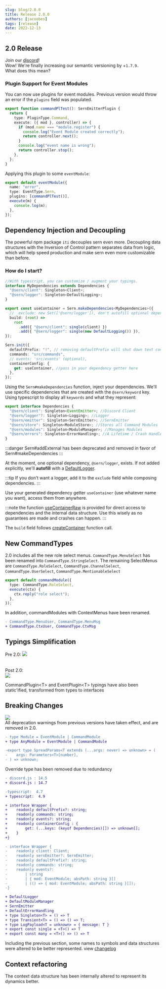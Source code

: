 ```yaml
---
slug: blog/2.0.0
title: Release 2.0.0
authors: [jacoobes]
tags: [release]
date: 2022-12-13
---
```


## 2.0 Release

Join our [discord](https://sern.dev/discord)! <br />
Wow! We're finally increasing our semantic versioning by +`1.7.9.` <br />
What does this mean?

### Plugin Support for Event Modules

You can now use plugins for event modules. Previous version would throw an error if the
`plugins` field was populated.

```typescript
export function commandPlTest(): SernEmitterPlugin {
  return {
    type: PluginType.Command,
    execute: ({ mod }, controller) => {
      if (mod.name === "module.register") {
        console.log("Event Module created correctly");
        return controller.next();
      }
      console.log("event name is wrong");
      return controller.stop();
    },
  };
}
```

Applying this plugin to some `eventModule`:

```typescript
export default eventModule({
  name: "error",
  type: EventType.Sern,
  plugins: [commandPlTest()],
  execute(m) {
    console.log(m);
  },
});
```

## Dependency Injection and Decoupling

The powerful npm package `iti` decouples sern even more.
Decoupling data structures with the Inversion of Control pattern separates data from logic, which will help speed production
and make sern even more customizable than before.

### How do I start?

```typescript title="src/index.ts"
//With typescript, you can customize / augment your typings.
interface MyDependencies extends Dependencies {
  "@sern/client": Singleton<Client>;
  "@sern/logger": Singleton<DefaultLogging>;
}

export const useContainer = Sern.makeDependencies<MyDependencies>({
  //  exclude: new Set(['@sern/logger']), don't autofill optional dependencies
  build: (root) =>
    root
      .add({ "@sern/client": single(client) })
      .add({ "@sern/logger": single(new DefaultLogging()) }),
});

Sern.init({
  defaultPrefix: "!", // removing defaultPrefix will shut down text commands
  commands: "src/commands",
  // events: 'src/events' (optional),
  containerConfig: {
    get: useContainer, //pass in your dependency getter here
  },
});
```

Using the `Sern#makeDependencies` function, inject your dependencies.
We'll use specific dependencies that are created with the `@sern/keyword`
key.
Using typescript to display all `keywords` and what they represent:

```typescript
export interface Dependencies {
  "@sern/client": Singleton<EventEmitter>; //Discord Client
  "@sern/logger"?: Singleton<Logging>; //Logger
  "@sern/emitter": Singleton<SernEmitter>; //SernEmitter
  "@sern/store": Singleton<ModuleStore>; //Stores all Command Modules
  "@sern/modules": Singleton<ModuleManager>; //Manages Modules
  "@sern/errors": Singleton<ErrorHandling>; //A Lifetime / Crash Handler
}
```

:::danger
Sern#addExternal has been deprecated and removed in favor of Sern#makeDependencies
:::

At the moment, one optional dependency, `@sern/logger`, exists. If not added explicitly,
we'll **autofill** with a [DefaultLogger](https://sern.dev/docs/api/classes/defaultlogging).

:::tip
If you don't want a logger, add it to the
`exclude` field while composing dependencies.
:::

Use your generated dependency getter `useContainer` (use whatever name you want), access them
from anywhere.

:::note
the function [useContainerRaw](https://sern.dev/docs/api/modules#usecontainerraw) is provided for direct access to dependencies and the internal
data structure. Use this wisely as no guarantees are made and crashes can happen.
:::

The `build` field follows [createContainer](https://itijs.org/docs/quick-start#usage) function call.

## New CommandTypes

2.0 includes all the new role select menus. `CommandType.MenuSelect` has been renamed into
`CommandType.StringSelect`. The remaining SelectMenus are
`CommandType.RoleSelect`, `CommandType.ChannelSelect`, `CommandType.UserSelect`, `CommandType.MentionableSelect`

```typescript title="commands/roleselect.ts"
export default commandModule({
  type: CommandType.RoleSelect,
  execute(ctx) {
    ctx.reply("role select");
  },
});
```

In addition, commandModules with ContextMenus have been renamed.

```diff
- CommandType.MenuUser, CommandType.MenuMsg
+ CommandType.CtxUser, CommandType.CtxMsg
```

## Typings Simplification

Pre 2.0:
<img src="https://cdn.discordapp.com/attachments/820348341358952550/1038577974829666386/image.png" />
<br/> <br/> <br/>
Post 2.0:
<br/>
<img src="https://cdn.discordapp.com/attachments/820348341358952550/1052623728489550015/image.png" />

CommandPlugin<T\> and EventPlugin<T\> typings have also been static'ified, transformed from types to interfaces

## Breaking Changes

<img src="https://img.srizan.dev/Discord_z8Sn1UBfEe.png" />
<br />
All deprecation warnings from previous versions have taken effect, and are removed in 2.0.

```diff lang="ts" showLineNumbers=false
- type Module = EventModule | CommandModule
+ type AnyModule = EventModule | CommandModule

-export type SpreadParams<T extends (...args: never) => unknown> = (
-    args: Parameters<T>[number],
- ) => unknown;
```

Override type has been removed due to redundancy

```diff
- discord.js : 14.5
+ discord.js : 14.7

-typescript:  4.7
+ typescript:  4.9
```

```diff lang="ts" showLineNumbers=false
+ interface Wrapper {
+    readonly defaultPrefix?: string;
+    readonly commands: string;
+    readonly events?: string;
+    readonly containerConfig : {
+        get: (...keys: (keyof Dependencies)[]) => unknown[];
+    }
+}

- interface Wrapper {
-    readonly client: Client;
-    readonly sernEmitter?: SernEmitter;
-    readonly defaultPrefix?: string;
-    readonly commands: string;
-    readonly events?:
-        | string
-        | { mod: EventModule; absPath: string }[]
-        | (() => { mod: EventModule; absPath: string }[]);
-}
```

```diff lang="ts" showLineNumbers=false
+ DefaultLogger
+ DefaultModuleManager
+ SernEmitter
+ DefaultErrorHandling
+ type Singleton<T> = () => T
+ type Transient<T> = () => () => T;
+ type LogPayload<T = unknown> = { message: T }
+ export const single = <T>() => T
+ export const many = <T>() => () => T
```

Including the previous section, some names to symbols and data structures were altered to
be better represented. view [changelog](/404.html)

## Context refactoring

The context data structure has been internally altered to represent its dynamics better.
